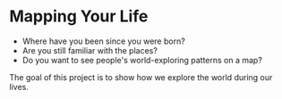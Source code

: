 # Mapping Your Life

- Where have you been since you were born?
- Are you still familiar with the places?
- Do you want to see people's world-exploring patterns on a map?

The goal of this project is to show how we explore the world during our lives.
